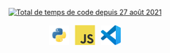 <p align="center">
<a href="https://wakatime.com/@479ca6bf-fc45-4ef5-aebe-a7b92b2d8042"><img src="https://wakatime.com/badge/user/479ca6bf-fc45-4ef5-aebe-a7b92b2d8042.svg" alt="Total de temps de code depuis 27 août 2021" /></a>
</p>
<p align="center">
<img src="https://raw.githubusercontent.com/github/explore/80688e429a7d4ef2fca1e82350fe8e3517d3494d/topics/python/python.png" alt="Python" height="40" style="vertical-align:top; margin:4px">
<img src="https://raw.githubusercontent.com/github/explore/80688e429a7d4ef2fca1e82350fe8e3517d3494d/topics/javascript/javascript.png" alt="Javascript" height="40" style="vertical-align:top; margin:4px">
<img src="https://raw.githubusercontent.com/github/explore/80688e429a7d4ef2fca1e82350fe8e3517d3494d/topics/visual-studio-code/visual-studio-code.png" alt="VS Code" height="40" style="vertical-align:top; margin:4px">
</p>
